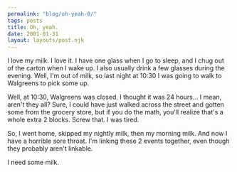 ```yaml
---
permalink: "blog/oh-yeah-0/"
tags: posts
title: Oh, yeah.
date: 2001-01-31
layout: layouts/post.njk
---
```


I love my milk. I love it. I have one glass when I go to sleep, and I chug out of the carton when I wake up. I also usually drink a few glasses during the evening. Well, I'm out of milk, so last night at 10:30 I was going to walk to Walgreens to pick some up. 

Well, at 10:30, Walgreens was closed. I thought it was 24 hours... I mean, aren't they all? Sure, I could have just walked across the street and gotten some from the grocery store, but if you do the math, you'll realize that's a whole extra 2 blocks. Screw that. I was tired.

So, I went home, skipped my nightly milk, then my morning milk. And now I have a horrible sore throat. I'm linking these 2 events together, even though they probably aren't linkable.

I need some milk.